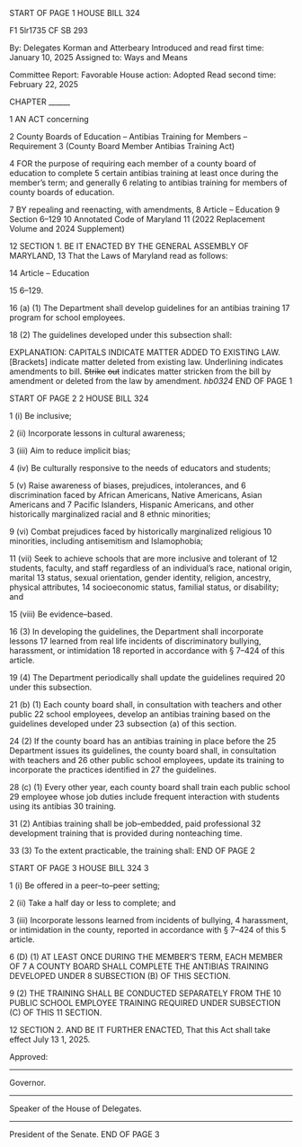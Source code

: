 START OF PAGE 1
HOUSE BILL 324

F1 5lr1735
CF SB 293

By: Delegates Korman and Atterbeary
Introduced and read first time: January 10, 2025
Assigned to: Ways and Means

Committee Report: Favorable
House action: Adopted
Read second time: February 22, 2025

CHAPTER ______

1 AN ACT concerning

2 County Boards of Education – Antibias Training for Members – Requirement
3 (County Board Member Antibias Training Act)

4 FOR the purpose of requiring each member of a county board of education to complete
5 certain antibias training at least once during the member’s term; and generally
6 relating to antibias training for members of county boards of education.

7 BY repealing and reenacting, with amendments,
8 Article – Education
9 Section 6–129
10 Annotated Code of Maryland
11 (2022 Replacement Volume and 2024 Supplement)

12 SECTION 1. BE IT ENACTED BY THE GENERAL ASSEMBLY OF MARYLAND,
13 That the Laws of Maryland read as follows:

14 Article – Education

15 6–129.

16 (a) (1) The Department shall develop guidelines for an antibias training
17 program for school employees.

18 (2) The guidelines developed under this subsection shall:

EXPLANATION: CAPITALS INDICATE MATTER ADDED TO EXISTING LAW.
[Brackets] indicate matter deleted from existing law.
Underlining indicates amendments to bill.
~~Strike~~ ~~out~~ indicates matter stricken from the bill by amendment or deleted from the law by
amendment. *hb0324*
END OF PAGE 1

START OF PAGE 2
2 HOUSE BILL 324

1 (i) Be inclusive;

2 (ii) Incorporate lessons in cultural awareness;

3 (iii) Aim to reduce implicit bias;

4 (iv) Be culturally responsive to the needs of educators and students;

5 (v) Raise awareness of biases, prejudices, intolerances, and
6 discrimination faced by African Americans, Native Americans, Asian Americans and
7 Pacific Islanders, Hispanic Americans, and other historically marginalized racial and
8 ethnic minorities;

9 (vi) Combat prejudices faced by historically marginalized religious
10 minorities, including antisemitism and Islamophobia;

11 (vii) Seek to achieve schools that are more inclusive and tolerant of
12 students, faculty, and staff regardless of an individual’s race, national origin, marital
13 status, sexual orientation, gender identity, religion, ancestry, physical attributes,
14 socioeconomic status, familial status, or disability; and

15 (viii) Be evidence–based.

16 (3) In developing the guidelines, the Department shall incorporate lessons
17 learned from real life incidents of discriminatory bullying, harassment, or intimidation
18 reported in accordance with § 7–424 of this article.

19 (4) The Department periodically shall update the guidelines required
20 under this subsection.

21 (b) (1) Each county board shall, in consultation with teachers and other public
22 school employees, develop an antibias training based on the guidelines developed under
23 subsection (a) of this section.

24 (2) If the county board has an antibias training in place before the
25 Department issues its guidelines, the county board shall, in consultation with teachers and
26 other public school employees, update its training to incorporate the practices identified in
27 the guidelines.

28 (c) (1) Every other year, each county board shall train each public school
29 employee whose job duties include frequent interaction with students using its antibias
30 training.

31 (2) Antibias training shall be job–embedded, paid professional
32 development training that is provided during nonteaching time.

33 (3) To the extent practicable, the training shall:
END OF PAGE 2

START OF PAGE 3
HOUSE BILL 324 3

1 (i) Be offered in a peer–to–peer setting;

2 (ii) Take a half day or less to complete; and

3 (iii) Incorporate lessons learned from incidents of bullying,
4 harassment, or intimidation in the county, reported in accordance with § 7–424 of this
5 article.

6 (D) (1) AT LEAST ONCE DURING THE MEMBER’S TERM, EACH MEMBER OF
7 A COUNTY BOARD SHALL COMPLETE THE ANTIBIAS TRAINING DEVELOPED UNDER
8 SUBSECTION (B) OF THIS SECTION.

9 (2) THE TRAINING SHALL BE CONDUCTED SEPARATELY FROM THE
10 PUBLIC SCHOOL EMPLOYEE TRAINING REQUIRED UNDER SUBSECTION (C) OF THIS
11 SECTION.

12 SECTION 2. AND BE IT FURTHER ENACTED, That this Act shall take effect July
13 1, 2025.

Approved:

________________________________________________________________________________
Governor.

________________________________________________________________________________
Speaker of the House of Delegates.

________________________________________________________________________________
President of the Senate.
END OF PAGE 3